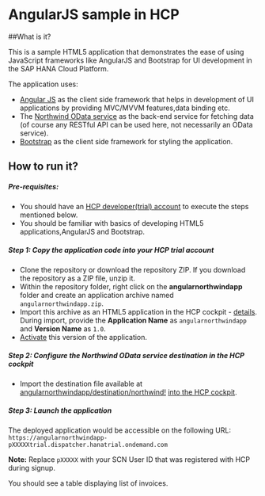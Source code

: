 # AngularJS sample in HCP

##What is it?

This is a sample HTML5 application that demonstrates the ease of using JavaScript frameworks like AngularJS and Bootstrap 
for UI development in the SAP HANA Cloud Platform.

The application uses:

- [Angular JS](https://angularjs.org/) as the client side framework that helps in development of UI applications by providing MVC/MVVM features,data binding etc.
- The [Northwind OData service](http://services.odata.org/V4/Northwind/Northwind.svc/) as the back-end service for fetching data (of course any RESTful API can be used here, not necessarily an OData service).
- [Bootstrap](http://services.odata.org/V4/Northwind/Northwind.svc/) as the client side framework for styling the application.

## How to run it?

##### Pre-requisites:
- You should have an [HCP developer(trial) account](https://account.hanatrial.ondemand.com/cockpit) to execute the steps mentioned below.
- You should be familiar with basics of developing HTML5 applications,AngularJS and Bootstrap.

##### Step 1: Copy the application code into your HCP trial account

- Clone the repository or download the repository ZIP. If you download the repository as a ZIP file, unzip it. 
- Within the repository folder, right click on the **angularnorthwindapp** folder and create an application archive named `angularnorthwindapp.zip`.
- Import this archive as an HTML5 application in the HCP cockpit - [details](https://help.hana.ondemand.com/help/frameset.htm?b8d879c30b44455d906bfa4c35b8221d.html). <BR>
  During import, provide the **Application Name** as `angularnorthwindapp` and **Version Name** as `1.0`.
- [Activate](https://help.hana.ondemand.com/help/frameset.htm?dfaaf837ca5f4ff8bb25907a342a1416.html) this version of the application.

##### Step 2: Configure the Northwind OData service destination in the HCP cockpit

- Import the destination file available at [angularnorthwindapp/destination/northwind!](angularnorthwindapp/destination/northwind) [into the HCP cockpit](https://help.hana.ondemand.com/help/frameset.htm?a2550c3fcf2b430f94f99072677bf9ec.html).

##### Step 3: Launch the application
The deployed application would be accessible on the following URL: <BR>
`https://angularnorthwindapp-pXXXXXtrial.dispatcher.hanatrial.ondemand.com`

**Note:** Replace `pXXXXX` with your SCN User ID that was registered with HCP during signup. 

You should see a table displaying list of invoices.








